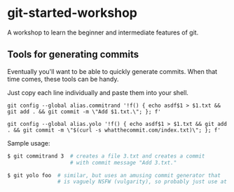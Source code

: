 # git-started-workshop

A workshop to learn the beginner and intermediate features of git.

## Tools for generating commits

Eventually you'll want to be able to quickly generate commits. When that time comes, these tools can be handy.

Just copy each line individually and paste them into your shell.

```
git config --global alias.commitrand '!f() { echo asdf$1 > $1.txt && git add . && git commit -m \"Add $1.txt.\"; }; f'
```

```
git config --global alias.yolo '!f() { echo asdf$1 > $1.txt && git add . && git commit -m \"$(curl -s whatthecommit.com/index.txt)\"; }; f'
```

Sample usage:

```bash
$ git commitrand 3  # creates a file 3.txt and creates a commit
                    # with commit message "Add 3.txt."

$ git yolo foo  # similar, but uses an amusing commit generator that
                # is vaguely NSFW (vulgarity), so probably just use at home
```
